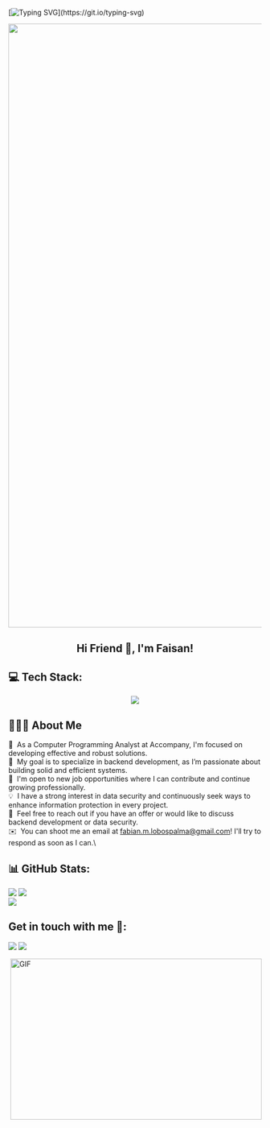 [![Typing SVG](https://readme-typing-svg.herokuapp.com?multiline=true&width=500&lines=Guys+Let's+Enjoy+Coding.)](https://git.io/typing-svg)



<p align="center">
  <img width="1200" src="assets/241765440-80728820-e06b-4f96-9c9e-9df46f0cc0a5.gif" />
</p>  

<h2 align="center">Hi Friend 👋, I'm Faisan!</h2>


## 💻 Tech Stack:


<p align="center">
  <a href="https://skillicons.dev">
    <img src="https://skillicons.dev/icons?i=git,python,django,html,css,js,react,nextjs,mysql" />
  </a>
</p>


## 👨🏻‍💻 About Me

💼 &nbsp;As a Computer Programming Analyst at Accompany, I'm focused on developing effective and robust solutions.\
🌱 &nbsp;My goal is to specialize in backend development, as I’m passionate about building solid and efficient systems.\
🌟 &nbsp;I'm open to new job opportunities where I can contribute and continue growing professionally.\
💡 &nbsp;I have a strong interest in data security and continuously seek ways to enhance information protection in every project.\
💬 &nbsp;Feel free to reach out if you have an offer or would like to discuss backend development or data security.\
✉️ &nbsp;You can shoot me an email at fabian.m.lobospalma@gmail.com! I'll try to respond as soon as I can.\

<div align="center"> </div>

## 📊 GitHub Stats:

![](https://github-readme-stats.vercel.app/api?username=FaisanL&show_icons=true&theme=tokyonight)
![](https://github-readme-streak-stats.herokuapp.com/?user=FaisanL&theme=dark&hide_border=false)<br/>
![](https://github-readme-stats.vercel.app/api/top-langs/?username=FaisanL&theme=dark&hide_border=false&include_all_commits=true&count_private=true&layout=compact)

## Get in touch with me 👋:

<p>
   <a target="_blank" href="https://www.linkedin.com/in/fabian-lobos-2941a731b/"><img src="https://img.shields.io/badge/-LinkedIn-0077B5?style=for-the-badge&logo=Linkedin&logoColor=white"></img></a>
   <a target="_blank" href="mailto:fabian.m.lobospalma@gmail.com"><img src="https://img.shields.io/badge/-Gmail-D14836?style=for-the-badge&logo=Gmail&logoColor=white"></img></a>
  
</p>


 
<img align="right" alt="GIF" src="https://github.com/abhisheknaiidu/abhisheknaiidu/blob/master/code.gif?raw=true" width="500" height="320" />



      

<!--
**codeoxygen/codeoxygen** is a ✨ _special_ ✨ repository because its `README.md` (this file) appears on your GitHub profile.

Here are some ideas to get you started:

- 🔭 I’m currently working on ...
- 🌱 I’m currently learning ...
- 👯 I’m looking to collaborate on ...
- 🤔 I’m looking for help with ...
- 💬 Ask me about ...
- 📫 How to reach me: ...
- 😄 Pronouns: ...
- ⚡ Fun fact: ...
-->
